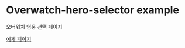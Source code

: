 # Overwatch-hero-selector example

오버워치 영웅 선택 페이지

[예제  페이지](https://plutoin.github.io/overwatch-hero-selector/)
